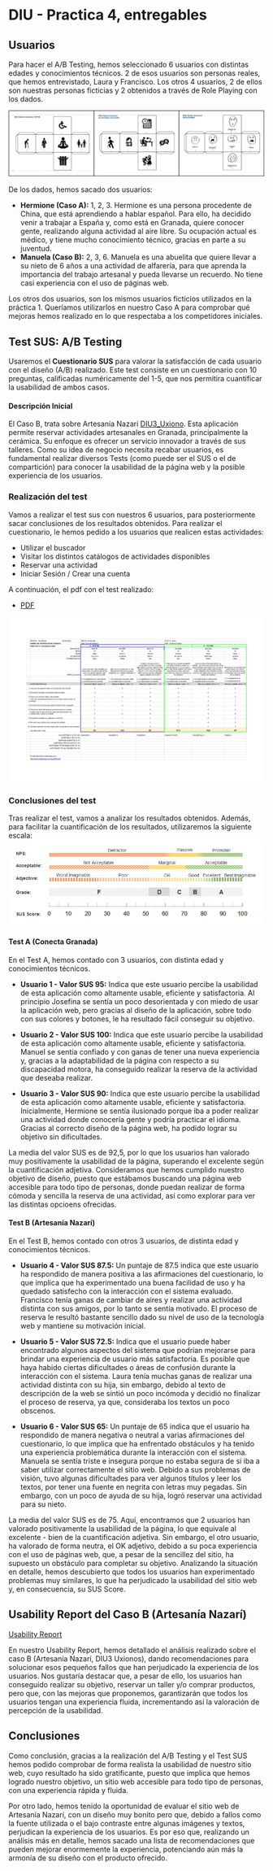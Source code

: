 # DIU - Practica 4, entregables

## Usuarios 

Para hacer el A/B Testing, hemos seleccionado 6 usuarios con distintas edades y conocimientos técnicos. 2 de esos usuarios son personas reales, que hemos entrevistado, Laura y Francisco. Los otros 4 usuarios, 2 de ellos son nuestras personas ficticias y 2 obtenidos a través de Role Playing con los dados.

<img src="./dados.png" alt="Imagen dados">

De los dados, hemos sacado dos usuarios:
- **Hermione (Caso A):** 1, 2, 3. Hermione es una persona procedente de China, que está aprendiendo a hablar español. Para ello, ha decidido venir a trabajar a España y, como está en Granada, quiere conocer gente, realizando alguna actividad al aire libre. Su ocupación actual es médico, y tiene mucho conocimiento técnico, gracias en parte a su juventud.
- **Manuela (Caso B):** 2, 3, 6. Manuela es una abuelita que quiere llevar a su nieto de 6 años a una actividad de alfarería, para que aprenda la importancia del trabajo artesanal y pueda llevarse un recuerdo. No tiene casi experiencia con el uso de páginas web.

Los otros dos usuarios, son los mismos usuarios ficticios utilizados en la práctica 1. Queríamos utilizarlos en nuestro Caso A para comprobar qué mejoras hemos realizado en lo que respectaba a los competidores iniciales.

## Test SUS: A/B Testing
Usaremos el **Cuestionario SUS** para valorar la satisfacción de cada usuario con el diseño (A/B) realizado. Este test consiste en un cuestionario con 10 preguntas, calificadas numéricamente del 1-5, que nos permitira cuantificar la usabilidad de ambos casos. 

#### Descripción Inicial
El Caso B, trata sobre Artesanía Nazarí [DIU3_Uxiono](https://github.com/ArturoAcf/DIU_Uxiono). Esta aplicación permite reservar actividades artesanales en Granada, principalmente la cerámica. Su enfoque es ofrecer un servicio innovador a través de sus talleres.
Como su idea de negocio necesita recabar usuarios, es fundamental realizar diversos Tests (como puede ser el SUS o el de compartición) para conocer la usabilidad de la página web y la posible experiencia de los usuarios.

### Realización del test
Vamos a realizar el test sus con nuestros 6 usuarios, para posteriormente sacar conclusiones de los resultados obtenidos.
Para realizar el cuestionario, le hemos pedido a los usuarios que realicen estas actividades:
- Utilizar el buscador
- Visitar los distintos catálogos de actividades disponibles
- Reservar una actividad
- Iniciar Sesión / Crear una cuenta

A continuación, el pdf con el test realizado:
- [PDF](./TestSUS.pdf)
<img src="TestSUS.png" alt="Test SUS">

### Conclusiones del test
Tras realizar el test, vamos a analizar los resultados obtenidos.
Además, para facilitar la cuantificación de los resultados, utilizaremos la siguiente escala:
<img src="./P4/SUSSCALE.jpg" alt="Escala SUS">

#### Test A (Conecta Granada)
En el Test A, hemos contado con 3 usuarios, con distinta edad y conocimientos técnicos.

- **Usuario 1 - Valor SUS 95:** Indica que este usuario percibe la usabilidad de esta aplicación como altamente usable, eficiente y satisfactoria.
Al principio Josefina se sentía un poco desorientada y con miedo de usar la aplicación web, pero gracias al diseño de la aplicación, sobre todo con sus colores y botones, le ha resultado fácil conseguir su objetivo.

- **Usuario 2 - Valor SUS 100:** Indica que este usuario percibe la usabilidad de esta aplicación como altamente usable, eficiente y satisfactoria.
Manuel se sentía confiado y con ganas de tener una nueva experiencia y, gracias a la adaptabilidad de la página con respecto a su discapacidad motora, ha conseguido realizar la reserva de la actividad que deseaba realizar.

- **Usuario 3 - Valor SUS 90:** Indica que este usuario percibe la usabilidad de esta aplicación como altamente usable, eficiente y satisfactoria.
Inicialmente, Hermione se sentía ilusionado porque iba a poder realizar una actividad donde conocería gente y podría practicar el idioma. Gracias al correcto diseño de la página web, ha podido lograr su objetivo sin dificultades.

La media del valor SUS es de 92,5, por lo que los usuarios han valorado muy positivamente la usabilidad de la página, superando el excelente según la cuantificación adjetiva. Consideramos que hemos cumplido nuestro objetivo de diseño, puesto que estábamos buscando una página web accesible para todo tipo de personas, donde puedan realizar de forma cómoda y sencilla la reserva de una actividad, así como explorar para ver las distintas opcioens ofrecidas.

#### Test B (Artesanía Nazarí)
En el Test B, hemos contado con otros 3 usuarios, de distinta edad y conocimientos técnicos.

- **Usuario 4 - Valor SUS 87.5:** Un puntaje de 87.5 indica que este usuario ha respondido de manera positiva a las afirmaciones del cuestionario, lo que implica que ha experimentado una buena facilidad de uso y ha quedado satisfecho con la interacción con el sistema evaluado.
Francisco tenía ganas de cambiar de aires y realizar una actividad distinta con sus amigos, por lo tanto se sentía motivado. El proceso de reserva le resultó bastante sencillo dado su nivel de uso de la tecnología web y mantiene su motivación inicial.

- **Usuario 5 - Valor SUS 72.5:** Indica que el usuario puede haber encontrado algunos aspectos del sistema que podrían mejorarse para brindar una experiencia de usuario más satisfactoria. Es posible que haya habido ciertas dificultades o áreas de confusión durante la interacción con el sistema.
Laura tenía muchas ganas de realizar una actividad distinta con su hija, sin embargo, debido al texto de descripción de la web se sintió un poco incómoda y decidió no finalizar el proceso de reserva, ya que, consideraba los textos un poco obscenos.

- **Usuario 6 - Valor SUS 65:** Un puntaje de 65 indica que el usuario ha respondido de manera negativa o neutral a varias afirmaciones del cuestionario, lo que implica que ha enfrentado obstáculos y ha tenido una experiencia problemática durante la interacción con el sistema.
Manuela se sentía triste e insegura porque no estaba segura de si iba a saber utilizar correctamente el sitio web. Debido a sus problemas de visión, tuvo algunas dificultades para ver algunos títulos y leer los textos, por tener una fuente en negrita con letras muy pegadas. Sin embargo, con un poco de ayuda de su hija, logró reservar una actividad para su nieto.

La media del valor SUS es de 75. Aquí, encontramos que 2 usuarios han valorado positivamente la usabilidad de la página, lo que equivale al excelente - bien de la cuantificación adjetiva. Sin embargo, el otro usuario, ha valorado de forma neutra, el OK adjetivo, debido a su poca experiencia con el uso de páginas web, que, a pesar de la sencillez del sitio, ha supuesto un obstáculo para completar su objetivo.
Analizando la situación en detalle, hemos descubierto que todos los usuarios han experimentado problemas muy similares, lo que ha perjudicado la usabilidad del sitio web y, en consecuencia, su SUS Score.


## Usability Report del Caso B (Artesanía Nazarí)
[Usability Report](./P4_UsabReport_Artesania_Nazari_doneby_DIU2_UwuChads.pdf)

En nuestro Usability Report, hemos detallado el análisis realizado sobre el caso B (Artesanía Nazarí, DIU3 Uxionos), dando recomendaciones para solucionar esos pequeños fallos que han perjudicado la experiencia de los usuarios. Nos gustaría destacar que, a pesar de ello, los usuarios han conseguido realizar su objetivo, reservar un taller y/o comprar productos, pero que, con las mejoras que proponemos, garantizarán que todos los usuarios tengan una experiencia fluida, incrementando así la valoración de percepción de la usabilidad.

## Conclusiones
Como conclusión, gracias a la realización del A/B Testing y el Test SUS hemos podido comprobar de forma realista la usabilidad de nuestro sitio web, cuyo resultado ha sido gratificante, puesto que implica que hemos logrado nuestro objetivo, un sitio web accesible para todo tipo de personas, con una experiencia rápida y fluida.

Por otro lado, hemos tenido la oportunidad de evaluar el sitio web de Artesanía Nazarí, con un diseño muy bonito pero que, debido a fallos como la fuente utilizada o el bajo contraste entre algunas imágenes y textos, perjudican la experiencia de los usuarios. Es por eso que, realizando un análisis más en detalle, hemos sacado una lista de recomendaciones que pueden mejorar enormemente la experiencia, potenciando aún más la armonía de su diseño con el producto ofrecido.

